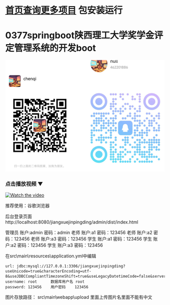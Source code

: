 # [首页查询更多项目](https://github.com/GraduationProject-springboot) 包安装运行


# 0377springboot陕西理工大学奖学金评定管理系统的开发boot

![picture](https://raw.githubusercontent.com/GraduationProject-springboot/.github/main/img/wx.png)

### 点击播放视频 ▼
[![Watch the video](https://i.sstatic.net/Vp2cE.png)](https://www.bilibili.com/video/BV1T1bpekEK7?p=50)


推荐使用：谷歌浏览器


后台登录页面
http://localhost:8080/jiangxuejinpingding/admin/dist/index.html

管理员				账户:admin 		密码：admin
老师				账户:a1 		密码：123456
老师				账户:a2 		密码：123456
老师				账户:a3 		密码：123456
学生				账户:a1 		密码：123456
学生				账户:a2 		密码：123456
学生				账户:a3 		密码：123456

在src\main\resources\application.yml中编辑

	url: jdbc:mysql://127.0.0.1:3306/jiangxuejinpingding?useUnicode=true&characterEncoding=utf-8&useJDBCCompliantTimezoneShift=true&useLegacyDatetimeCode=false&serverTimezone=GMT%2B8
	username: root	    数据库用户名 root
	password: 123456	用户密码    123456


图片存放路径： src\main\webapp\upload 里面上传图片名里面不能有中文











